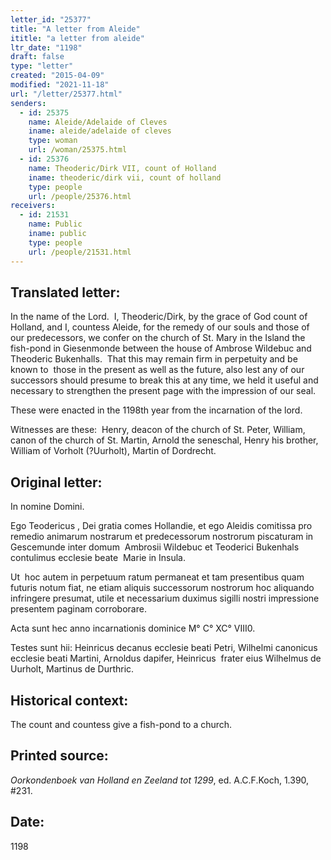 ```yaml
---
letter_id: "25377"
title: "A letter from Aleide"
ititle: "a letter from aleide"
ltr_date: "1198"
draft: false
type: "letter"
created: "2015-04-09"
modified: "2021-11-18"
url: "/letter/25377.html"
senders:
  - id: 25375
    name: Aleide/Adelaide of Cleves
    iname: aleide/adelaide of cleves
    type: woman
    url: /woman/25375.html
  - id: 25376
    name: Theoderic/Dirk VII, count of Holland
    iname: theoderic/dirk vii, count of holland
    type: people
    url: /people/25376.html
receivers:
  - id: 21531
    name: Public
    iname: public
    type: people
    url: /people/21531.html
---
```

<h2> Translated letter:</h2><p>In the name of the Lord.&nbsp; I, Theoderic/Dirk, by the grace of God count of Holland, and I, countess Aleide, for the remedy of our souls and those of our predecessors, we confer on the church of St. Mary in the Island the fish-pond in Giesenmonde between the house of Ambrose Wildebuc and Theoderic Bukenhalls.&nbsp; That this may remain firm in perpetuity and be known to&nbsp; those in the present as well as the future, also lest any of our successors should presume to break this at any time, we held it useful and necessary to strengthen the present page with the impression of our seal.</p><p>These were enacted in the 1198th year from the incarnation of the lord.</p><p>Witnesses are these:&nbsp; Henry, deacon of the church of St. Peter, William, canon of the church of St. Martin, Arnold the seneschal, Henry his brother, William of Vorholt (?Uurholt), Martin of Dordrecht.</p><h2 class="mt-4"> Original letter:</h2><p>In nomine Domini.</p><p>Ego Teodericus , Dei gratia comes Hollandie, et ego Aleidis comitissa pro remedio animarum nostrarum et predecessorum nostrorum piscaturam in Gescemunde inter domum&nbsp; Ambrosii Wildebuc et Teoderici Bukenhals contulimus ecclesie beate&nbsp; Marie in Insula.</p><p>Ut&nbsp; hoc autem in perpetuum ratum permaneat et tam presentibus quam futuris notum fiat, ne etiam aliquis successorum nostrorum hoc aliquando infringere presumat, utile et necessarium duximus sigilli nostri impressione presentem paginam corroborare.</p><p>Acta sunt hec anno incarnationis dominice M° C° XC° VIII0.</p><p>Testes sunt hii: Heinricus decanus ecclesie beati Petri, Wilhelmi canonicus&nbsp; ecclesie beati Martini, Arnoldus dapifer, Heinricus&nbsp; frater eius Wilhelmus de Uurholt, Martinus de Durthric.&nbsp;</p><h2 class="mt-4"> Historical context:</h2><p>The count and countess give a fish-pond to a church.</p><h2 class="mt-4"> Printed source:</h2><p><i>Oorkondenboek van Holland en Zeeland tot 1299</i>, ed. A.C.F.Koch, 1.390, #231.</p><h2 class="mt-4"> Date:</h2>1198